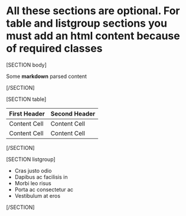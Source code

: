 # All these sections are optional. For table and listgroup sections you must add an html content because of required classes

[SECTION body]

Some **markdown** parsed content

[/SECTION]

[SECTION table]

<table class="table">
    <thead>
        <tr>
            <th>First Header</th>
            <th>Second Header</th>
        </tr>
    </thead>
    <tbody>
        <tr>
            <td>Content Cell</td>
            <td>Content Cell</td>
        </tr>
        <tr>
            <td>Content Cell</td>
            <td>Content Cell</td>
        </tr>
    </tbody>
</table>

[/SECTION]

[SECTION listgroup]

<ul class="list-group">
    <li class="list-group-item">Cras justo odio</li>
    <li class="list-group-item">Dapibus ac facilisis in</li>
    <li class="list-group-item">Morbi leo risus</li>
    <li class="list-group-item">Porta ac consectetur ac</li>
    <li class="list-group-item">Vestibulum at eros</li>
</ul>

[/SECTION]